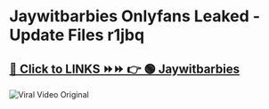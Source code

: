 
 # Jaywitbarbies Onlyfans Leaked - Update Files r1jbq

## <h2><a href="https://clipsfans.com/Jaywitbarbies&ref=git">🔗 Click to LINKS ⏩⏩ 👉 🟢 Jaywitbarbies </a></h2>

<a href="https://clipsfans.com/Jaywitbarbies&ref=git" rel="nofollow" data-target="animated-image.originalLink"><img src="https://i.ibb.co.com/xMMVF88/686577567.gif" alt="Viral Video Original" style="max-width: 100%; display: inline-block;" data-target="animated-image.originalImage"></a>

